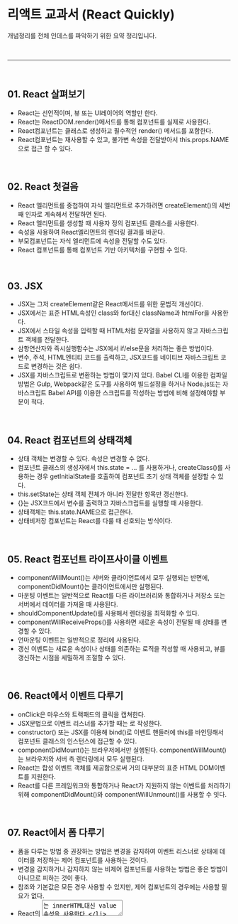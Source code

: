# 리액트 교과서 (React Quickly)
개념정리를 전체 인데스를 파악하기 위한 요약 정리입니다.

<br>
<hr>
<br>

## 01. React 살펴보기
- React는 선언적이며, 뷰 또는 UI레이어의 역할만 한다.
- React는 ReactDOM.render()메서드를 통해 컴포넌트를 실제로 사용한다.
- React컴포넌트는 클래스로 생성하고 필수적인 render() 메서드를 포함한다.
- React컴포넌트는 재사용할 수 있고, 불가변 속성을 전달받아서 this.props.NAME으로 접근 할 수 있다.

<br>

## 02. React 첫걸음
- React 엘리먼트를 중첩하여 자식 엘리먼트로 추가하려면 createElement()의 세번째 인자로 계속해서 전달하면 된다.
- React 엘리먼트를 생성할 때 사용자 정의 컴포넌트 클래스를 사용한다.
- 속성을 사용하여 React엘리먼트의 렌더링 결과를 바꾼다.
- 부모컴포넌트는 자식 엘리먼트에 속성을 전달할 수도 있다.
- React 컴포넌트를 통해 컴포넌트 기반 아키텍처를 구현할 수 있다.

<br>

## 03. JSX
- JSX는 그저 createElement같은 React메서드를 위한 문법적 개선이다.
- JSX에서는 표준 HTML속성인 class와 for대신 className과 htmlFor을 사용한다.
- JSX에서 스타일 속성을 입력할 때 HTML처럼 문자열을 사용하지 않고 자바스크립트 객체를 전달한다.
- 삼항연산자와 즉시실행함수는 JSX에서 if/else문을 처리하는 좋은 방법이다.
- 변수, 주석, HTML엔티티 코드를 출력하고, JSX코드를 네이티브 자바스크립트 코드로 변경하는 것은 쉽다.
- JSX를 자바스크립트로 변환하는 방법이 몇가지 있다. Babel CLI를 이용한 컴파일 방법은 Gulp, Webpack같은 도구를 사용하여 빌드설정을 하거나
  Node.js또는 자바스크립트 Babel API를 이용한 스크립트를 작성하는 방법에 비해 설정해야할 부분이 적다.

<br>

## 04. React 컴포넌트의 상태객체
- 상태 객체는 변경할 수 있다. 속성은 변경할 수 없다.
- 컴포넌트 클래스의 생성자에서 this.state = ... 를 사용하거나, createClass()를 사용하는 경우 getInitialState를 호출하여 컴포넌트 초기 상태 객체를 설정할 수 있다.
- this.setState는 상태 객체 전체가 아니라 전달한 항목만 갱신한다.
- {}는 JSX코드에서 변수를 출력하고 자바스크립트를 실행할 때 사용한다.
- 상태객체는 this.state.NAME으로 접근한다.
- 상태비저장 컴포넌트는 React를 다룰 때 선호되는 방식이다.

<br>

## 05. React 컴포넌트 라이프사이클 이벤트
- componentWillMount()는 서버와 클라이언트에서 모두 실행되는 반면에, componentDidMount()는 클라이언트에서만 실행된다.
- 마운팅 이벤트는 일반적으로 React를 다른 라이브러리와 통합하거나 저장소 또는 서버에서 데이터를 가져올 때 사용된다.
- shouldComponentUpdate()를 사용해서 렌더링을 최적화할 수 있다.
- componentWillReceiveProps()를 사용하면 새로운 속성이 전달될 때 상태를 변경할 수 있다.
- 언마운팅 이벤트는 일반적으로 정리에 사용된다.
- 갱신 이벤트는 새로운 속성이나 상태를 의존하는 로직을 작성할 때 사용되고, 뷰를 갱신하는 시점을 세밀하게 조절할 수 있다.

<br>

## 06. React에서 이벤트 다루기
- onClick은 마우스와 트랙패드의 클릭을 캡쳐한다.
- JSX문법으로 이벤트 리스너를 추가할 때는 <a onName ={this.METHOD}>로 작성한다.
- constructor() 또는 JSX를 이용해 bind()로 이벤트 핸들러에 this를 바인딩해서 컴포넌트 클래스의 인스턴스에 접근할 수 있다.
- componentDidMount()는 브라우저에서만 실행된다. componentWillMount()는 브라우저와 서버 측 렌더링에서 모두 실행된다.
- React는 합성 이벤트 객체를 제공함으로써 거의 대부분의 표준 HTML DOM이벤트를 지원한다.
- React를 다른 프레임워크와 통합하거나 React가 지원하지 않는 이벤트를 처리하기 위해 componentDidMount()와 componentWillUnmount()를 사용할 수 잇다.

<br>

## 07. React에서 폼 다루기
- 폼을 다루는 방법 중 권장하는 방법은 변경을 감지하여 이벤트 리스너로 상태에 데이터를 저장하는 제어 컴포넌트를 사용하는 것이다.
- 변경을 감지하거나 감지하지 않는 비제어 컴포넌트를 사용하는 방법은 좋은 방법이 아니므로 피하는 것이 좋다.
- 참조와 기본값은 모든 경우 사용할 수 있지만, 제어 컴포넌트의 경우에는 사용할 필요가 없다.
- React의 <textarea>는 innerHTML대신 value속성을 사용한다.
- this.refs.NAME은 클래스 참조에 접근하는 방법이다.
- defaultValue는 엘리먼트의 초기 뷰(DOM)를 설정할 때 사용할 수 있다.
- 참조를 설정하려면 ref={el => {this.input = el; }}처럼 함수를 사용하거나 ref="NAME"으로 문자열을 사용할 수 있다.

<br>

## 08. 확장성을 고려한 React 컴포넌트
- 컴포넌트의 defaultProps속성을 이용해서 모든 컴포넌트 속성의 기본값을 정의할 수 있다.
- 난독화를 거치지 않는 개발 버전의 React라이브러리를 사용할 때는 컴포넌트 속성 값의 유효성 검사를 강제할 수 있다.
- 속성의 타입을 지정하고, isRequired를 추가하여 필수 속성으로 정할 수 있다. 필요하다면 속성 유효성 검사를 직접 정의할 수 있다.
- 속성값이 유효성 검사를 통과하지 못하면 브라우저의 콘솔에 경고 메시지를 출력한다.
- 난독화를 거친 프로덕션 버전의 React라이브러리는 유효성 검사를 포함하지 않는다.
- React에서 고차 컴포넌트를 생성하여 공통속성, 메서드, 이벤트를 캡슐화할 수 있다.
- 고차 컴포넌트는 다른 컴포넌트를 인자로 받는 함수로 정의된다. 여기서 인자로 전달된 컴포넌트는 고차 컴포넌트로 상속받는다.
- JSX에 중첩된 HTML 또는 React컴포넌트는 부모컴포넌트의 children 속성을 통해 접근할 수 있다. 




## 09. 프로젝트: Menu 컴포넌트

## 10. 프로젝트: Tooltip 컴포넌트

## 11. 프로젝트: Timer 컴포넌트
